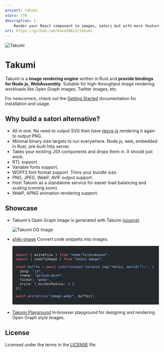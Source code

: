 ```yaml
---
project: takumi
stars: 770
description: |-
    Render your React component to images, satori but with more features.
url: https://github.com/kane50613/takumi
---
```


<img src="./assets/images/takumi.svg" alt="Takumi" width="64" />

# Takumi

Takumi is a **image rendering engine** written in Rust and **provide bindings for Node.js, WebAssembly**. Suitable for high-throughput image rendering workloads like Open Graph images, Twitter images, etc.

For newcomers, check out the [Getting Started](https://takumi.kane.tw/docs/getting-started) documentation for installation and usage.

## Why build a satori alternative?

- All in one. No need to output SVG then have [resvg-js](https://github.com/thx/resvg-js) rendering it again to output PNG.
- Minimal binary size targets to run everywhere. Node.js, web, embedded in Rust, pre-built http server.
- Takes your existing JSX components and drops them in. It should just work.
- RTL support.
- Variable fonts support.
- WOFF2 font format support. Trims your bundle size.
- PNG, JPEG, WebP, AVIF output support.
- Host Takumi as a standalone service for easier load balancing and scaling (coming soon).
- WebP, APNG animation rendering support.

## Showcase

- Takumi's Open Graph image is generated with Takumi [(source)](./example/twitter-images/components/og-image.tsx).

  ![Takumi OG Image](./example/twitter-images/output/og-image.png)

- [shiki-image](https://github.com/pi0/shiki-image) Convert code snippets into images.

  ![Shiki Image Example](https://github.com/pi0/shiki-image/blob/7ec449c53c20ce5d3260b76cb4bf2cb32e3938e3/test/.snapshot/image.webp)

- [Takumi Playground](https://takumi-playground.kapadiya.net/) In‑browser playground for designing and rendering Open Graph style images.

## License

Licensed under the terms in the [LICENSE](LICENSE) file.

